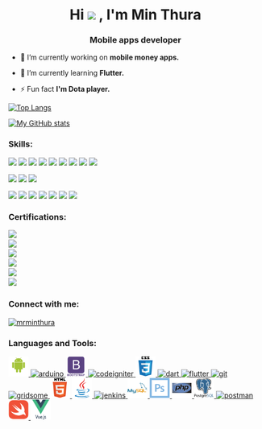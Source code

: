 <h1 align="center">Hi <img src="https://raw.githubusercontent.com/MartinHeinz/MartinHeinz/master/wave.gif" width="30px">
, I'm Min Thura</h1>
<h3 align="center">Mobile apps developer</h3>

- 🔭 I’m currently working on **mobile money apps.**

- 🌱 I’m currently learning **Flutter.**

- ⚡ Fun fact **I'm Dota player.**

[![Top Langs](https://github-readme-stats.vercel.app/api/top-langs/?username=minthura&layout=compact)](https://github.com/minthura)

[![My GitHub stats](https://github-readme-stats.vercel.app/api?username=minthura)](https://github.com/minthura)

<h3 align="left">Skills:</h3>

![](https://img.shields.io/badge/-Java-informational?style=flat&logo=java&logoColor=white&color=success) ![](https://img.shields.io/badge/-Swift-informational?style=flat&logo=swift&logoColor=white&color=success) ![](https://img.shields.io/badge/-Dart-informational?style=flat&logo=dart&logoColor=white&color=success) ![](https://img.shields.io/badge/-PHP-informational?style=flat&logo=php&logoColor=white&color=success) ![](https://img.shields.io/badge/-Kotlin-informational?style=flat&logo=kotlin&logoColor=white&color=success) ![](https://img.shields.io/badge/-HTML5-informational?style=flat&logo=html5&logoColor=white&color=success) ![](https://img.shields.io/badge/-CSS3-informational?style=flat&logo=css3&logoColor=white&color=success) ![](https://img.shields.io/badge/-JavaScript-informational?style=flat&logo=javascript&logoColor=white&color=success) ![](https://img.shields.io/badge/-CSharp-informational?style=flat&logo=csharp&logoColor=white&color=success)

![](https://img.shields.io/badge/-Laravel-informational?style=flat&logo=laravel&logoColor=white&color=blue) ![](https://img.shields.io/badge/-MySQL-informational?style=flat&logo=mysql&logoColor=white&color=blue) ![](https://img.shields.io/badge/-PostgreSQL-informational?style=flat&logo=postgresql&logoColor=white&color=blue)

![](https://img.shields.io/badge/-Git-informational?style=flat&logo=git&logoColor=white&color=blueviolet) ![](https://img.shields.io/badge/-JSON-informational?style=flat&logo=json&logoColor=white&color=blueviolet) ![](https://img.shields.io/badge/-Jenkins-informational?style=flat&logo=jenkins&logoColor=white&color=blueviolet) ![](https://img.shields.io/badge/-Jira-informational?style=flat&logo=jira&logoColor=white&color=blueviolet) ![](https://img.shields.io/badge/-Linux-informational?style=flat&logo=linux&logoColor=white&color=blueviolet) ![](https://img.shields.io/badge/-Windows-informational?style=flat&logo=windows&logoColor=white&color=blueviolet) ![](https://img.shields.io/badge/-macOS-informational?style=flat&logo=macos&logoColor=white&color=blueviolet) 

<h3 align="left">Certifications:</h3>

![](https://img.shields.io/badge/Microsoft-Certified%20Programming%20in%20C%23.NET%20Professional-informational?style=for-the-badge&logo=microsoft&logoColor=white&color=red)<br/>
![](https://img.shields.io/badge/Microsoft-Certified%20ASP.NET%20MVC%20Professional-informational?style=for-the-badge&logo=microsoft&logoColor=white&color=red)</br>
![](https://img.shields.io/badge/Microsoft-Certified%20HTML5%2C%20CSS3%20and%20JavaScript%20Professional-informational?style=for-the-badge&logo=microsoft&logoColor=white&color=red)</br>
![](https://img.shields.io/badge/Oracle-Certified%20Java%20SE%207%20Programmer-informational?style=for-the-badge&logo=oracle&logoColor=white&color=red)</br>
![](https://img.shields.io/badge/Udemy-Certified%20Flutter%20Developer-informational?style=for-the-badge&logo=udemy&logoColor=white&color=red)</br>
![](https://img.shields.io/badge/Udemy-Certified%20Mastering%20Microcontroller%20with%20Embedded%20Driver%20Developer-informational?style=for-the-badge&logo=udemy&logoColor=white&color=red)</br>

<h3 align="left">Connect with me:</h3>
<p align="left">
<a href="https://linkedin.com/in/mrminthura" target="blank"><img align="center" src="https://raw.githubusercontent.com/rahuldkjain/github-profile-readme-generator/master/src/images/icons/Social/linked-in-alt.svg" alt="mrminthura" height="30" width="40" /></a>
</p>

<h3 align="left">Languages and Tools:</h3>
<p align="left"> <a href="https://developer.android.com" target="_blank"> <img src="https://raw.githubusercontent.com/devicons/devicon/master/icons/android/android-original-wordmark.svg" alt="android" width="40" height="40"/> </a> <a href="https://www.arduino.cc/" target="_blank"> <img src="https://cdn.worldvectorlogo.com/logos/arduino-1.svg" alt="arduino" width="40" height="40"/> </a> <a href="https://getbootstrap.com" target="_blank"> <img src="https://raw.githubusercontent.com/devicons/devicon/master/icons/bootstrap/bootstrap-plain-wordmark.svg" alt="bootstrap" width="40" height="40"/> </a> <a href="https://codeigniter.com" target="_blank"> <img src="https://cdn.worldvectorlogo.com/logos/codeigniter.svg" alt="codeigniter" width="40" height="40"/> </a> <a href="https://www.w3schools.com/css/" target="_blank"> <img src="https://raw.githubusercontent.com/devicons/devicon/master/icons/css3/css3-original-wordmark.svg" alt="css3" width="40" height="40"/> </a> <a href="https://dart.dev" target="_blank"> <img src="https://www.vectorlogo.zone/logos/dartlang/dartlang-icon.svg" alt="dart" width="40" height="40"/> </a> <a href="https://flutter.dev" target="_blank"> <img src="https://www.vectorlogo.zone/logos/flutterio/flutterio-icon.svg" alt="flutter" width="40" height="40"/> </a> <a href="https://git-scm.com/" target="_blank"> <img src="https://www.vectorlogo.zone/logos/git-scm/git-scm-icon.svg" alt="git" width="40" height="40"/> </a> <a href="https://gridsome.org/" target="_blank"> <img src="https://www.vectorlogo.zone/logos/gridsome/gridsome-icon.svg" alt="gridsome" width="40" height="40"/> </a> <a href="https://www.w3.org/html/" target="_blank"> <img src="https://raw.githubusercontent.com/devicons/devicon/master/icons/html5/html5-original-wordmark.svg" alt="html5" width="40" height="40"/> </a> <a href="https://www.java.com" target="_blank"> <img src="https://raw.githubusercontent.com/devicons/devicon/master/icons/java/java-original.svg" alt="java" width="40" height="40"/> </a> <a href="https://www.jenkins.io" target="_blank"> <img src="https://www.vectorlogo.zone/logos/jenkins/jenkins-icon.svg" alt="jenkins" width="40" height="40"/> </a> <a href="https://www.mysql.com/" target="_blank"> <img src="https://raw.githubusercontent.com/devicons/devicon/master/icons/mysql/mysql-original-wordmark.svg" alt="mysql" width="40" height="40"/> </a> <a href="https://www.photoshop.com/en" target="_blank"> <img src="https://raw.githubusercontent.com/devicons/devicon/master/icons/photoshop/photoshop-line.svg" alt="photoshop" width="40" height="40"/> </a> <a href="https://www.php.net" target="_blank"> <img src="https://raw.githubusercontent.com/devicons/devicon/master/icons/php/php-original.svg" alt="php" width="40" height="40"/> </a> <a href="https://www.postgresql.org" target="_blank"> <img src="https://raw.githubusercontent.com/devicons/devicon/master/icons/postgresql/postgresql-original-wordmark.svg" alt="postgresql" width="40" height="40"/> </a> <a href="https://postman.com" target="_blank"> <img src="https://www.vectorlogo.zone/logos/getpostman/getpostman-icon.svg" alt="postman" width="40" height="40"/> </a> <a href="https://developer.apple.com/swift/" target="_blank"> <img src="https://raw.githubusercontent.com/devicons/devicon/master/icons/swift/swift-original.svg" alt="swift" width="40" height="40"/> </a> <a href="https://vuejs.org/" target="_blank"> <img src="https://raw.githubusercontent.com/devicons/devicon/master/icons/vuejs/vuejs-original-wordmark.svg" alt="vuejs" width="40" height="40"/> </a> </p>

